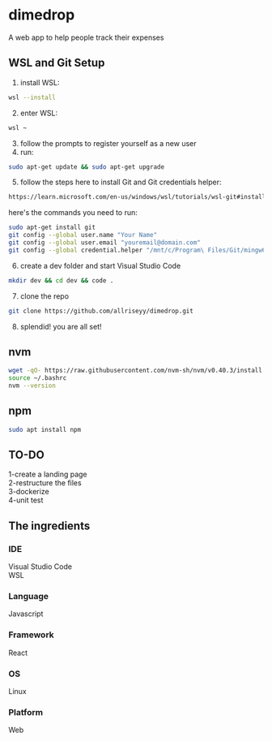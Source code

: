 # dimedrop
A web app to help people track their expenses

## WSL and Git Setup
1. install WSL:
```bash
wsl --install
```
2. enter WSL:
```bash
wsl ~
```
3. follow the prompts to register yourself as a new user
4. run:
```bash
sudo apt-get update && sudo apt-get upgrade
```
5. follow the steps here to install Git and Git credentials helper: 
```bash
https://learn.microsoft.com/en-us/windows/wsl/tutorials/wsl-git#installing-git
```
here's the commands you need to run:
```bash
sudo apt-get install git
git config --global user.name "Your Name"
git config --global user.email "youremail@domain.com"
git config --global credential.helper "/mnt/c/Program\ Files/Git/mingw64/bin/git-credential-manager.exe"
```
6. create a dev folder and start Visual Studio Code
```bash
mkdir dev && cd dev && code .
```
7. clone the repo
```bash
git clone https://github.com/allriseyy/dimedrop.git
```
8. splendid! you are all set!

## nvm
```bash
wget -qO- https://raw.githubusercontent.com/nvm-sh/nvm/v0.40.3/install.sh | bash
source ~/.bashrc
nvm --version
```

## npm
```bash
sudo apt install npm
```

## TO-DO
1-create a landing page <br/>
2-restructure the files <br/>
3-dockerize <br/>
4-unit test <br/>


## The ingredients
### IDE
Visual Studio Code <br/>
WSL
### Language
Javascript
### Framework
React
### OS
Linux
### Platform
Web
